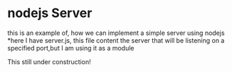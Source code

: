 nodejs Server
===========

this is an example of, how we can implement a simple server using nodejs
*here I have server.js, this file content the server that will be listening on a specified port,but 
 I am using it as a module

This still under construction!
